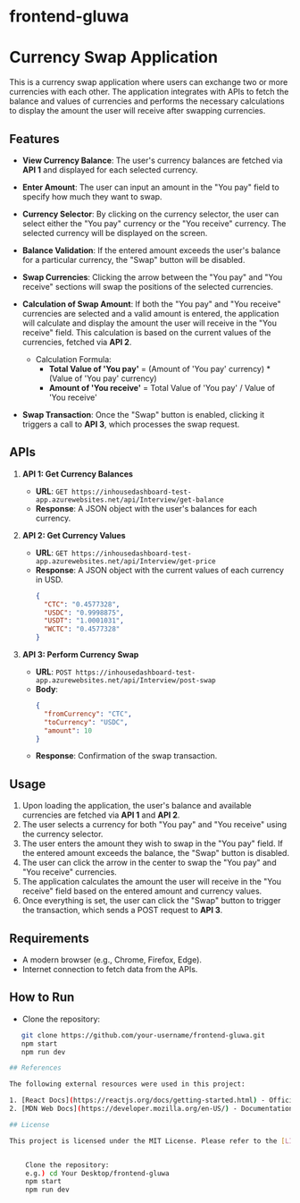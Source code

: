 # frontend-gluwa

# Currency Swap Application

This is a currency swap application where users can exchange two or more currencies with each other. The application integrates with APIs to fetch the balance and values of currencies and performs the necessary calculations to display the amount the user will receive after swapping currencies.

## Features

- **View Currency Balance**: The user's currency balances are fetched via **API 1** and displayed for each selected currency.
- **Enter Amount**: The user can input an amount in the "You pay" field to specify how much they want to swap.
- **Currency Selector**: By clicking on the currency selector, the user can select either the "You pay" currency or the "You receive" currency. The selected currency will be displayed on the screen.
- **Balance Validation**: If the entered amount exceeds the user's balance for a particular currency, the "Swap" button will be disabled.
- **Swap Currencies**: Clicking the arrow between the "You pay" and "You receive" sections will swap the positions of the selected currencies.
- **Calculation of Swap Amount**: If both the "You pay" and "You receive" currencies are selected and a valid amount is entered, the application will calculate and display the amount the user will receive in the "You receive" field. This calculation is based on the current values of the currencies, fetched via **API 2**.
  
  - Calculation Formula:
    - **Total Value of 'You pay'** = (Amount of 'You pay' currency) * (Value of 'You pay' currency)
    - **Amount of 'You receive'** = Total Value of 'You pay' / Value of 'You receive'
  
- **Swap Transaction**: Once the "Swap" button is enabled, clicking it triggers a call to **API 3**, which processes the swap request.

## APIs

1. **API 1: Get Currency Balances**
   - **URL**: `GET https://inhousedashboard-test-app.azurewebsites.net/api/Interview/get-balance`
   - **Response**: A JSON object with the user's balances for each currency.
   
2. **API 2: Get Currency Values**
   - **URL**: `GET https://inhousedashboard-test-app.azurewebsites.net/api/Interview/get-price`
   - **Response**: A JSON object with the current values of each currency in USD.
     ```json
     {
       "CTC": "0.4577328",
       "USDC": "0.9998875",
       "USDT": "1.0001031",
       "WCTC": "0.4577328"
     }
     ```
     
3. **API 3: Perform Currency Swap**
   - **URL**: `POST https://inhousedashboard-test-app.azurewebsites.net/api/Interview/post-swap`
   - **Body**:
     ```json
     {
       "fromCurrency": "CTC",
       "toCurrency": "USDC",
       "amount": 10
     }
     ```
   - **Response**: Confirmation of the swap transaction.

## Usage

1. Upon loading the application, the user's balance and available currencies are fetched via **API 1** and **API 2**.
2. The user selects a currency for both "You pay" and "You receive" using the currency selector.
3. The user enters the amount they wish to swap in the "You pay" field. If the entered amount exceeds the balance, the "Swap" button is disabled.
4. The user can click the arrow in the center to swap the "You pay" and "You receive" currencies.
5. The application calculates the amount the user will receive in the "You receive" field based on the entered amount and currency values.
6. Once everything is set, the user can click the "Swap" button to trigger the transaction, which sends a POST request to **API 3**.

## Requirements

- A modern browser (e.g., Chrome, Firefox, Edge).
- Internet connection to fetch data from the APIs.

## How to Run

- Clone the repository:
```bash
   git clone https://github.com/your-username/frontend-gluwa.git
   npm start
   npm run dev

## References

The following external resources were used in this project:

1. [React Docs](https://reactjs.org/docs/getting-started.html) - Official documentation for React for basic usage.
2. [MDN Web Docs](https://developer.mozilla.org/en-US/) - Documentation for JavaScript and web technologies.

## License

This project is licensed under the MIT License. Please refer to the [LICENSE](LICENSE) file for more details.


    Clone the repository:
    e.g.) cd Your Desktop/frontend-gluwa
    npm start
    npm run dev
